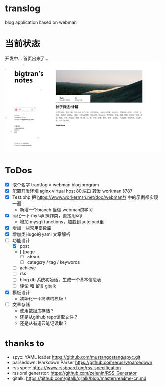 # translog
blog application based on webman

# 当前状态
开发中...
首页出来了...
![首页图片](/public/home.png)

# ToDos
- [x] 取个名字 translog = webman blog program
- [x] 配置开发环境 nginx virtual host 80 端口 转发 workman 8787
- [x] Test.php 把 https://www.workerman.net/doc/webman#/ 中的示例都实现一遍
    - 新增一个branch 当做 webman的学习
- [x] 简化一下 mysqli 操作类，直接用sql
    - 增加 mysqli functions，加载到 autoload里
- [x] 增加一些常用函数库
- [x] 增加类Hugo的 yaml 文章解析
- [ ] 功能设计
    * [x] post
    * [ ]page
        - [ ] about
        - [ ] category / tag / keywords
    * [ ] achieve
    * [ ] rss
    * [ ] blog.db  系统初始话，生成一个基本信息表
    * [ ] 评论 和 留言 gitalk
- [x] 模板设计
    * 初始化一个简洁的模板！
- [ ] 文章存储
    * 使用数据库存储？
    * 还是从github repo读取文件？
    * 还是从有道云笔记读取？



# thanks to
- spyc: YAML loader https://github.com/mustangostang/spyc.git
- parsedown: Markdown Parser https://github.com/erusev/parsedown
- rss spec: https://www.rssboard.org/rss-specification
- rss xml generator: https://github.com/zelenin/RSS-Generator
- gitalk: https://github.com/gitalk/gitalk/blob/master/readme-cn.md
